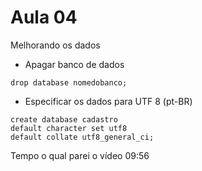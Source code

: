# Aula 04
Melhorando os dados

- Apagar banco de dados

```
drop database nomedobanco;
```

- Especificar os dados para UTF 8 (pt-BR)

```
create database cadastro
default character set utf8
default collate utf8_general_ci;
```

Tempo o qual parei o vídeo 09:56

